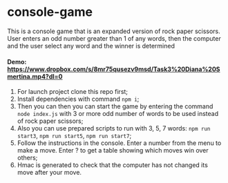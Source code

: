 # console-game
This is a console game that is an expanded version of rock paper scissors. User enters an odd number greater than 1 of any words, then the computer and the user select any word and the winner is determined
#### Demo: https://www.dropbox.com/s/8mr75qusezv9msd/Task3%20Diana%20Smertina.mp4?dl=0

1) For launch project clone this repo first;
2) Install dependencies with command `npm i`;
3) Then you can then you can start the game by entering the command `node index.js` with 3 or more odd number of words to be used instead of rock paper scissors;
4) Also you can use prepared scripts to run with 3, 5, 7 words: `npm run start3`, `npm run start5`, `npm run start7`;
5) Follow the instructions in the console. Enter a number from the menu to make a move. Enter ? to get a table showing which moves win over others;
6) Hmaс is generated to check that the computer has not changed its move after your move.
